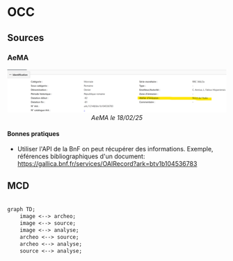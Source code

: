 # OCC

## Sources

### AeMA

<p align="center">
  <img src="../../img/bdd-aema-landing-page.png" width="600">
  <br>
    <em>AeMA le 18/02/25</em>
</p>



#### Bonnes pratiques

* Utiliser l'API de la BnF on peut récupérer des informations. Exemple, références bibliographiques d'un document: https://gallica.bnf.fr/services/OAIRecord?ark=btv1b104536783


## MCD

```mermaid

graph TD;
    image <--> archeo;
    image <--> source;
    image <--> analyse;
    archeo <--> source;
    archeo <--> analyse;
    source <--> analyse;

```